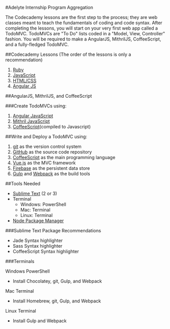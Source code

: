 #Adelyte Internship Program Aggregation

The Codecademy lessons are the first step to the process; they are web classes meant to teach the fundamentals of coding and code syntax. After completing the lessons, you will start on your very first web app called a TodoMVC. TodoMVCs are "To Do" lists coded in a "Model, View, Controller" fashion. You will be required to make a AngularJS, MithrilJS, CoffeeScript, and a fully-fledged TodoMVC. 

##Codecademy Lessons
(The order of the lessons is only a recommendation)

1. [Ruby](http://www.codecademy.com/tracks/ruby)
2. [JavaScript](http://www.codecademy.com/tracks/javascript)
3. [HTML/CSS](http://www.codecademy.com/tracks/web)
4. [Angular JS](http://www.codecademy.com/learn/learn-angularjs)

##AngularJS, MithrilJS, and CoffeeScript

###Create TodoMVCs using:

1. [Angular JavaScript](https://angularjs.org/)
2. [Mithril JavaScript](https://lhorie.github.io/mithril/)
3. [CoffeeScript](http://coffeescript.org/)(compiled to Javascript)

##Write and Deploy a TodoMVC using:

1. [git](http://www.git-scm.com) as the version control system
2. [GitHub](http://www.github.com) as the source code repository
3. [CoffeeScript](http://coffeescript.org) as the main programming language
4. [Vue.js](http://www.vuejs.org) as the MVC framework
5. [Firebase](http://www.firebase.com) as the persistent data store
6. [Gulp](http://gulpjs.com) and [Webpack](http://www.webpack.github.io) as the build tools

##Tools Needed

- [Sublime Text](http://www.sublimetext.com) (2 or 3)
- Terminal
	- Windows: PowerShell
	- Mac: Terminal
	- Linux: Terminal
- [Node Package Manager](https://www.npmjs.com/)

###Sublime Text Package Recommendations

- Jade Syntax highlighter
- Sass Syntax highlighter
- CoffeeScript Syntax highlighter

###Terminals

Windows PowerShell

- Install Chocolatey, git, Gulp, and Webpack

Mac Terminal

- Install Homebrew, git, Gulp, and Webpack

Linux Terminal

- Install Gulp and Webpack
